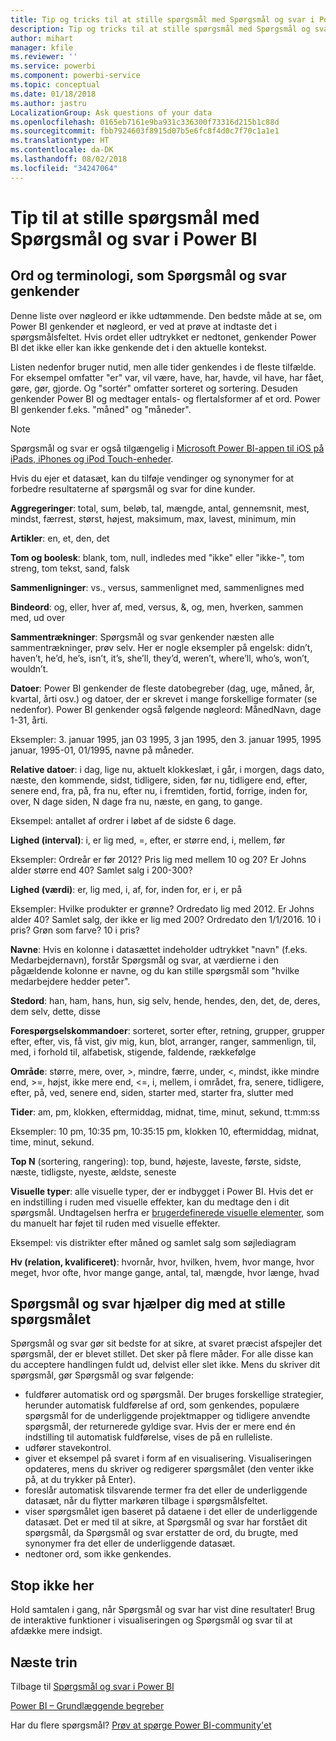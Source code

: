 ```yaml
---
title: Tip og tricks til at stille spørgsmål med Spørgsmål og svar i Power BI
description: Tip og tricks til at stille spørgsmål med Spørgsmål og svar i Power BI
author: mihart
manager: kfile
ms.reviewer: ''
ms.service: powerbi
ms.component: powerbi-service
ms.topic: conceptual
ms.date: 01/18/2018
ms.author: jastru
LocalizationGroup: Ask questions of your data
ms.openlocfilehash: 0165eb7161e9ba931c336300f73316d215b1c88d
ms.sourcegitcommit: fbb7924603f8915d07b5e6fc8f4d0c7f70c1a1e1
ms.translationtype: HT
ms.contentlocale: da-DK
ms.lasthandoff: 08/02/2018
ms.locfileid: "34247064"
---
```

# <a name="tips-for-asking-questions-in-power-bi-qa"></a>Tip til at stille spørgsmål med Spørgsmål og svar i Power BI
## <a name="words-and-terminology-that-qa-recognizes"></a>Ord og terminologi, som Spørgsmål og svar genkender
Denne liste over nøgleord er ikke udtømmende.  Den bedste måde at se, om Power BI genkender et nøgleord, er ved at prøve at indtaste det i spørgsmålsfeltet.  Hvis ordet eller udtrykket er nedtonet, genkender Power BI det ikke eller kan ikke genkende det i den aktuelle kontekst.

Listen nedenfor bruger nutid, men alle tider genkendes i de fleste tilfælde. For eksempel omfatter "er" var, vil være, have, har, havde, vil have, har fået, gøre, gør, gjorde.  Og "sortér" omfatter sorteret og sortering.  Desuden genkender Power BI og medtager entals- og flertalsformer af et ord. Power BI genkender f.eks. "måned" og "måneder".

> [!NOTE]
> Spørgsmål og svar er også tilgængelig i [Microsoft Power BI-appen til iOS på iPads, iPhones og iPod Touch-enheder](mobile-apps-ios-qna.md).
> 
> 

Hvis du ejer et datasæt, kan du tilføje vendinger og synonymer for at forbedre resultaterne af spørgsmål og svar for dine kunder.

**Aggregeringer**: total, sum, beløb, tal, mængde, antal, gennemsnit, mest, mindst, færrest, størst, højest, maksimum, max, lavest, minimum, min

**Artikler**: en, et, den, det

**Tom og boolesk**: blank, tom, null, indledes med "ikke" eller "ikke-", tom streng, tom tekst, sand, falsk

**Sammenligninger**: vs., versus, sammenlignet med, sammenlignes med

**Bindeord**: og, eller, hver af, med, versus, &, og, men, hverken, sammen med, ud over

**Sammentrækninger**: Spørgsmål og svar genkender næsten alle sammentrækninger, prøv selv.  Her er nogle eksempler på engelsk: didn’t, haven’t, he’d, he’s, isn’t, it’s, she’ll, they’d, weren’t, where’ll, who’s, won’t, wouldn’t.

**Datoer**: Power BI genkender de fleste datobegreber (dag, uge, måned, år, kvartal, årti osv.) og datoer, der er skrevet i mange forskellige formater (se nedenfor). Power BI genkender også følgende nøgleord: MånedNavn, dage 1-31, årti.

Eksempler: 3. januar 1995, jan 03 1995, 3 jan 1995, den 3. januar 1995, 1995 januar, 1995-01, 01/1995, navne på måneder.

**Relative datoer**: i dag, lige nu, aktuelt klokkeslæt, i går, i morgen, dags dato, næste, den kommende, sidst, tidligere, siden, før nu, tidligere end, efter, senere end, fra, på, fra nu, efter nu, i fremtiden, fortid, forrige, inden for, over, N dage siden, N dage fra nu, næste, en gang, to gange.

Eksempel: antallet af ordrer i løbet af de sidste 6 dage.

**Lighed (interval)**: i, er lig med, =, efter, er større end, i, mellem, før

Eksempler: Ordreår er før 2012? Pris lig med mellem 10 og 20? Er Johns alder større end 40? Samlet salg i 200-300?

**Lighed (værdi)**: er, lig med, i, af, for, inden for, er i, er på

Eksempler: Hvilke produkter er grønne? Ordredato lig med 2012. Er Johns alder 40? Samlet salg, der ikke er lig med 200? Ordredato den 1/1/2016. 10 i pris? Grøn som farve? 10 i pris?

**Navne**: Hvis en kolonne i datasættet indeholder udtrykket "navn" (f.eks. Medarbejdernavn), forstår Spørgsmål og svar, at værdierne i den pågældende kolonne er navne, og du kan stille spørgsmål som "hvilke medarbejdere hedder peter".

**Stedord**: han, ham, hans, hun, sig selv, hende, hendes, den, det, de, deres, dem selv, dette, disse

**Forespørgselskommandoer**: sorteret, sorter efter, retning, grupper, grupper efter, efter, vis, få vist, giv mig, kun, blot, arranger, ranger, sammenlign, til, med, i forhold til, alfabetisk, stigende, faldende, rækkefølge

**Område**: større, mere, over, >, mindre, færre, under, <,  mindst, ikke mindre end, >=, højst, ikke mere end, <=, i, mellem, i området, fra, senere, tidligere, efter, på, ved, senere end, siden, starter med, starter fra, slutter med

**Tider**: am, pm, klokken, eftermiddag, midnat, time, minut, sekund, tt:mm:ss

Eksempler: 10 pm, 10:35 pm, 10:35:15 pm, klokken 10, eftermiddag, midnat, time, minut, sekund.

**Top N** (sortering, rangering): top, bund, højeste, laveste, første, sidste, næste, tidligste, nyeste, ældste, seneste

**Visuelle typer**: alle visuelle typer, der er indbygget i Power BI.  Hvis det er en indstilling i ruden med visuelle effekter, kan du medtage den i dit spørgsmål.  Undtagelsen herfra er [brugerdefinerede visuelle elementer](power-bi-custom-visuals.md), som du manuelt har føjet til ruden med visuelle effekter.

Eksempel: vis distrikter efter måned og samlet salg som søjlediagram

**Hv (relation, kvalificeret)**: hvornår, hvor, hvilken, hvem, hvor mange, hvor meget, hvor ofte, hvor mange gange, antal, tal, mængde, hvor længe, hvad

## <a name="qa-helps-you-phrase-the-question"></a>Spørgsmål og svar hjælper dig med at stille spørgsmålet
Spørgsmål og svar gør sit bedste for at sikre, at svaret præcist afspejler det spørgsmål, der er blevet stillet. Det sker på flere måder. For alle disse kan du acceptere handlingen fuldt ud, delvist eller slet ikke. Mens du skriver dit spørgsmål, gør Spørgsmål og svar følgende:

* fuldfører automatisk ord og spørgsmål. Der bruges forskellige strategier, herunder automatisk fuldførelse af ord, som genkendes, populære spørgsmål for de underliggende projektmapper og tidligere anvendte spørgsmål, der returnerede gyldige svar. Hvis der er mere end én indstilling til automatisk fuldførelse, vises de på en rulleliste.
* udfører stavekontrol.
* giver et eksempel på svaret i form af en visualisering. Visualiseringen opdateres, mens du skriver og redigerer spørgsmålet (den venter ikke på, at du trykker på Enter).
* foreslår automatisk tilsvarende termer fra det eller de underliggende datasæt, når du flytter markøren tilbage i spørgsmålsfeltet.
* viser spørgsmålet igen baseret på dataene i det eller de underliggende datasæt. Det er med til at sikre, at Spørgsmål og svar har forstået dit spørgsmål, da Spørgsmål og svar erstatter de ord, du brugte, med synonymer fra det eller de underliggende datasæt.
* nedtoner ord, som ikke genkendes.

## <a name="dont-stop-now"></a>Stop ikke her
Hold samtalen i gang, når Spørgsmål og svar har vist dine resultater! Brug de interaktive funktioner i visualiseringen og Spørgsmål og svar til at afdække mere indsigt.

## <a name="next-steps"></a>Næste trin
Tilbage til [Spørgsmål og svar i Power BI](power-bi-q-and-a.md)  

[Power BI – Grundlæggende begreber](service-basic-concepts.md)  

Har du flere spørgsmål? [Prøv at spørge Power BI-community'et](http://community.powerbi.com/)


